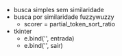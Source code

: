 - busca simples sem similaridade
- busca por  similaridade fuzzywuzzy
    - scorer = partial_token_sort_ratio
- tkinter
    - e.bind('<Return>', entrada)
    - e.bind('<Escape>', sair)
    
